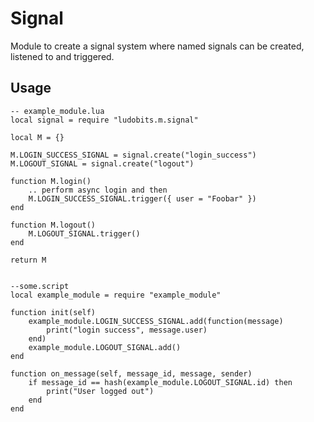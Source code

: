 # Signal
Module to create a signal system where named signals can be created, listened to and triggered.

## Usage

	-- example_module.lua
	local signal = require "ludobits.m.signal"

	local M = {}

	M.LOGIN_SUCCESS_SIGNAL = signal.create("login_success")
	M.LOGOUT_SIGNAL = signal.create("logout")

	function M.login()
		.. perform async login and then
		M.LOGIN_SUCCESS_SIGNAL.trigger({ user = "Foobar" })
	end

	function M.logout()
		M.LOGOUT_SIGNAL.trigger()
	end

	return M


	--some.script
	local example_module = require "example_module"

	function init(self)
		example_module.LOGIN_SUCCESS_SIGNAL.add(function(message)
			print("login success", message.user)
		end)
		example_module.LOGOUT_SIGNAL.add()
	end

	function on_message(self, message_id, message, sender)
		if message_id == hash(example_module.LOGOUT_SIGNAL.id) then
			print("User logged out")
		end
	end
